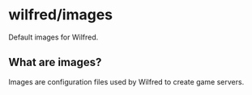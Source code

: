 # wilfred/images

Default images for Wilfred.

## What are images?

Images are configuration files used by Wilfred to create game servers.
